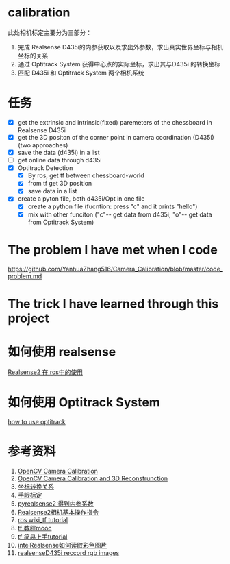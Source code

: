 # calibration
此处相机标定主要分为三部分：
1. 完成 Realsense D435i的内参获取以及求出外参数，求出真实世界坐标与相机坐标的关系
2. 通过 Optitrack System 获得中心点的实际坐标，求出其与D435i 的转换坐标
3. 匹配 D435i 和 Optitrack System 两个相机系统

# 任务
- [x] get the extrinsic and intrinsic(fixed) paremeters of the chessboard in Realsense D435i
- [x] get the 3D positon of the corner point in camera coordination (D435i) (two approaches)
- [x] save the data (d435i) in a list
- [ ] get online data through d435i
- [x] Optitrack Detection
  - [x] By ros, get tf between chessboard-world
  - [x] from tf get 3D position
  - [x] save data in a list
 - [x] create a pyton file, both d435i/Opt in one file
    - [x] create a python file (fucntion: press "c" and it prints "hello")
    - [x] mix with other funciton ("c"-- get data from d435i; "o"-- get data from Optitrack System)
   
# The problem I have met when I code
https://github.com/YanhuaZhang516/Camera_Calibration/blob/master/code_problem.md

# The trick I have learned through this project


# 如何使用 realsense
[Realsense2 在 ros中的使用](https://github.com/YanhuaZhang516/Hiwi_calibration/blob/master/how%20to%20use%20Realsense.md)

# 如何使用 Optitrack System
[how to use optitrack](https://github.com/YanhuaZhang516/Camera_Calibration/blob/master/how%20to%20use%20optitrack.md)

# 参考资料
1. [OpenCV Camera Calibration](https://opencv-python-tutroals.readthedocs.io/en/latest/py_tutorials/py_calib3d/py_calibration/py_calibration.html)
2. [OpenCV Camera Calibration and 3D Reconstrunction](https://docs.opencv.org/2.4/modules/calib3d/doc/camera_calibration_and_3d_reconstruction.html)
3. [坐标转换关系](https://www.guyuehome.com/7832)
4. [手眼标定](https://www.guyuehome.com/7871)
5. [pyrealsense2 得到内参系数](https://blog.csdn.net/qq_42393859/article/details/85341279?utm_medium=distribute.pc_relevant.none-task-blog-BlogCommendFromMachineLearnPai2-3.nonecase&depth_1-utm_source=distribute.pc_relevant.none-task-blog-BlogCommendFromMachineLearnPai2-3.nonecase)
6. [Realsense2相机基本操作指令](https://blog.csdn.net/weixin_42361804/article/details/104144690?biz_id=102&utm_term=realsense2%E6%A0%87%E5%AE%9A&utm_medium=distribute.pc_search_result.none-task-blog-2~all~sobaiduweb~default-1-104144690&spm=1018.2118.3001.4187)
7. [ros wiki_tf tutorial](http://wiki.ros.org/tf/Tutorials)
8. [tf 教程mooc](https://www.youtube.com/watch?v=ZGMenuXmnrk&list=PLJE-x_JrJ3OJ97FTBIkUhFwdr3bTOVvIB&index=31)
9. [tf 简易上手tutorial](https://web.ics.purdue.edu/~rvoyles/Classes/ROSprogramming/Lectures/TF%20(transform)%20in%20ROS.pdf)
10. [intelRealsense如何读取彩色图片](https://blog.csdn.net/pursuit_zhangyu/article/details/84258388?utm_medium=distribute.pc_relevant.none-task-blog-BlogCommendFromMachineLearnPai2-5.channel_param&depth_1-utm_source=distribute.pc_relevant.none-task-blog-BlogCommendFromMachineLearnPai2-5.channel_param)
11. [realsenseD435i reccord rgb images](https://github.com/IntelRealSense/librealsense/blob/master/wrappers/python/examples/opencv_viewer_example.py)
